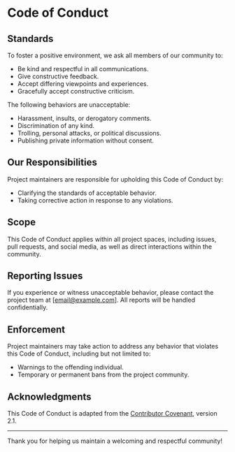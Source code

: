 # Code of Conduct

## Standards
To foster a positive environment, we ask all members of our community to:
- Be kind and respectful in all communications.
- Give constructive feedback.
- Accept differing viewpoints and experiences.
- Gracefully accept constructive criticism.

The following behaviors are unacceptable:
- Harassment, insults, or derogatory comments.
- Discrimination of any kind.
- Trolling, personal attacks, or political discussions.
- Publishing private information without consent.

## Our Responsibilities
Project maintainers are responsible for upholding this Code of Conduct by:
- Clarifying the standards of acceptable behavior.
- Taking corrective action in response to any violations.

## Scope
This Code of Conduct applies within all project spaces, including issues, pull requests, and social media, as well as direct interactions within the community.

## Reporting Issues
If you experience or witness unacceptable behavior, please contact the project team at [email@example.com]. All reports will be handled confidentially.

## Enforcement
Project maintainers may take action to address any behavior that violates this Code of Conduct, including but not limited to:
- Warnings to the offending individual.
- Temporary or permanent bans from the project community.

## Acknowledgments
This Code of Conduct is adapted from the [Contributor Covenant](https://www.contributor-covenant.org), version 2.1.

---

Thank you for helping us maintain a welcoming and respectful community!

